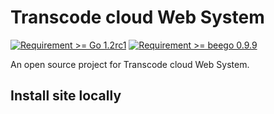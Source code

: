# Transcode cloud Web System

[![Requirement >= Go 1.2rc1](http://b.repl.ca/v1/Requirement-%3E%3D_Go%201.2rc1-blue.png)]() [![Requirement >= beego 0.9.9](http://b.repl.ca/v1/Requirement-%3E%3D_beego%200.9.9-blue.png)]()

An open source project for Transcode cloud Web System.

## Install site locally

